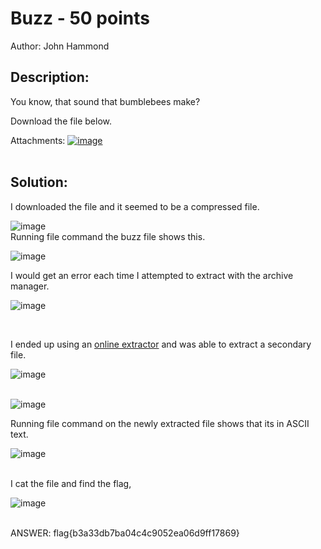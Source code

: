 # Buzz - 50 points
Author: John Hammond

## Description:
You know, that sound that bumblebees make?

Download the file below.

Attachments: <a href="https://ctf.nahamcon.com/files/1b9cf40e00b9f77f26f23bbe62aa5780/buzz?token=eyJ1c2VyX2lkIjozMzU1LCJ0ZWFtX2lkIjpudWxsLCJmaWxlX2lkIjo0fQ.YEzjQw.v1eAQwtN9Gv7VhPsIBUzxvWyOOA">![image](https://user-images.githubusercontent.com/36644707/111036349-cbd22700-83ec-11eb-8224-b0f1c7fa8c35.png)
</a>
</br></br>
## Solution:

I downloaded the file and it seemed to be a compressed file.

![image](https://user-images.githubusercontent.com/36644707/111036388-f8863e80-83ec-11eb-94ea-082ec8eec7c2.png)
</br>
Running file command the buzz file shows this.

![image](https://user-images.githubusercontent.com/36644707/111036425-194e9400-83ed-11eb-8573-5a71dd11858a.png)
</br>

I would get an error each time I attempted to extract with the archive manager.

![image](https://user-images.githubusercontent.com/36644707/111036456-4733d880-83ed-11eb-85b7-8dc0f59514dc.png)

</br>

I ended up using an <a href="https://extract.me/">online extractor</a> and was able to extract a secondary file.

![image](https://user-images.githubusercontent.com/36644707/111036498-7b0efe00-83ed-11eb-9cef-831d72e38ff8.png)
</br></br>

![image](https://user-images.githubusercontent.com/36644707/111036546-b0b3e700-83ed-11eb-9526-fa0077ebdfca.png)
</br>

Running file command on the newly extracted file shows that its in ASCII text.

![image](https://user-images.githubusercontent.com/36644707/111036527-a265cb00-83ed-11eb-8e1e-c5133e507e94.png)
</br></br>

I cat the file and find the flag,

![image](https://user-images.githubusercontent.com/36644707/111036571-cde8b580-83ed-11eb-87e9-ef36a6197be8.png)
</br></br>



ANSWER:   flag{b3a33db7ba04c4c9052ea06d9ff17869}


